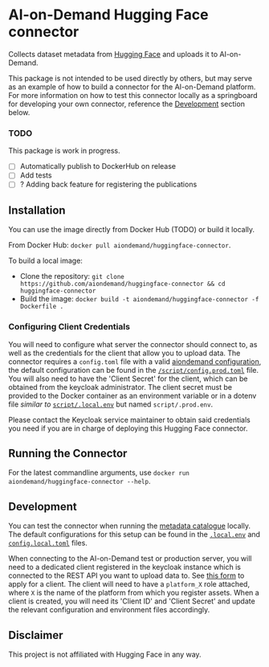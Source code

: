 # AI-on-Demand Hugging Face connector
Collects dataset metadata from [Hugging Face](https://huggingface.co) and uploads it to AI-on-Demand.

This package is not intended to be used directly by others, but may serve as an example of how to build a connector for the AI-on-Demand platform.
For more information on how to test this connector locally as a springboard for developing your own connector, reference the [Development](#Development) section below.

### TODO
This package is work in progress.

- [ ] Automatically publish to DockerHub on release
- [ ] Add tests
- [ ] ? Adding back feature for registering the publications

## Installation
You can use the image directly from Docker Hub (TODO) or build it locally.

From Docker Hub: `docker pull aiondemand/huggingface-connector`.

To build a local image:

 - Clone the repository: `git clone https://github.com/aiondemand/huggingface-connector && cd huggingface-connector`
 - Build the image: `docker build -t aiondemand/huggingface-connector -f Dockerfile .`

### Configuring Client Credentials
You will need to configure what server the connector should connect to, as well as the credentials for the client that allow you to upload data.
The connector requires a `config.toml` file with a valid [aiondemand configuration](https://aiondemand.github.io/aiondemand/api/configuration/),
the default configuration can be found in the [`/script/config.prod.toml`](/script/config.prod.toml) file.
You will also need to have the 'Client Secret' for the client, which can be obtained from the keycloak administrator.
The client secret must be provided to the Docker container as an environment variable or in a dotenv file *similar to* [`script/.local.env`](script/.local.env) but named `script/.prod.env`.

Please contact the Keycloak service maintainer to obtain said credentials you need if you are in charge of deploying this Hugging Face connector.

## Running the Connector
For the latest commandline arguments, use `docker run aiondemand/huggingface-connector --help`.

## Development
You can test the connector when running the [metadata catalogue](https://github.com/aiondemand/aiod-rest-api) locally.
The default configurations for this setup can be found in the [`.local.env`](script/.local.env) and [`config.local.toml`](script/config.local.toml) files.

When connecting to the AI-on-Demand test or production server, you will need to a dedicated client registered in the keycloak instance which is connected to the REST API you want to upload data to. 
See [this form]() to apply for a client. The client will need to have a `platform_X` role attached, where `X` is the name of the platform from which you register assets. 
When a client is created, you will need its 'Client ID' and 'Client Secret' and update the relevant configuration and environment files accordingly.

## Disclaimer
This project is not affiliated with Hugging Face in any way.
